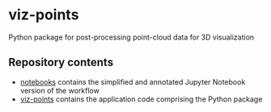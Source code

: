 # viz-points
Python package for post-processing point-cloud data for 3D visualization

## Repository contents

- [notebooks](notebooks/) contains the simplified and annotated Jupyter Notebook version of the workflow
- [viz-points](viz-points/) contains the application code comprising the Python package


